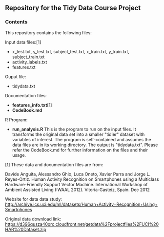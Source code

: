 ## Repository for the Tidy Data Course Project

### Contents
This repository contains the following files:

Input data files:[1]
- x_test.txt, y_test.txt, subject_test.txt, x_train.txt, y_train.txt, subject_train.txt
- activity_labels.txt
- features.txt

Ouput file:
- tidydata.txt

Documentation files:
- **features_info.txt**[1]
- **CodeBook.md**

R Program:
- **run_analysis.R** This is the program to run on the input files. It transforms the original data set into a smaller "tidier" dataset with variables of interest.  The program is self-contained and assumes the data files are in its working directory. The output is "tidydata.txt".  Please refer the CodeBook.md for further information on the files and their usage.


[1] These data and documentation files are from:

Davide Anguita, Alessandro Ghio, Luca Oneto, Xavier Parra and Jorge L. Reyes-Ortiz. Human 
Activity Recognition on Smartphones using a Multiclass Hardware-Friendly Support Vector Machine. 
International Workshop of Ambient Assisted Living (IWAAL 2012). Vitoria-Gasteiz, Spain. Dec 2012

Website for data data study:
http://archive.ics.uci.edu/ml/datasets/Human+Activity+Recognition+Using+Smartphones

Original data download link:
https://d396qusza40orc.cloudfront.net/getdata%2Fprojectfiles%2FUCI%20HAR%20Dataset.zip 
